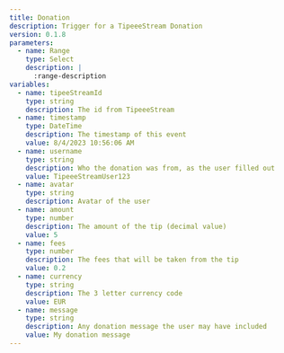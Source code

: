 ```yaml
---
title: Donation
description: Trigger for a TipeeeStream Donation
version: 0.1.8
parameters:
  - name: Range
    type: Select
    description: |
      :range-description
variables:
  - name: tipeeStreamId
    type: string
    description: The id from TipeeeStream
  - name: timestamp
    type: DateTime
    description: The timestamp of this event
    value: 8/4/2023 10:56:06 AM
  - name: username
    type: string
    description: Who the donation was from, as the user filled out
    value: TipeeeStreamUser123
  - name: avatar
    type: string
    description: Avatar of the user
  - name: amount
    type: number
    description: The amount of the tip (decimal value)
    value: 5
  - name: fees
    type: number
    description: The fees that will be taken from the tip
    value: 0.2
  - name: currency
    type: string
    description: The 3 letter currency code
    value: EUR
  - name: message
    type: string
    description: Any donation message the user may have included
    value: My donation message
---
```

